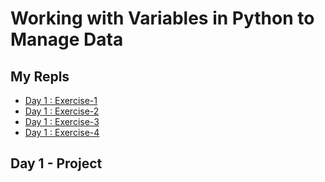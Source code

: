 # Working with Variables in Python to Manage Data
## My Repls
* [Day 1 : Exercise-1](https://replit.com/@GopikAnand/Day1-Exercise-1)
* [Day 1 : Exercise-2](https://replit.com/@GopikAnand/Day1-Exercise-2)
* [Day 1 : Exercise-3](https://replit.com/@GopikAnand/Day1-Exercise-3)
* [Day 1 : Exercise-4](https://replit.com/@GopikAnand/Day1-Exercise-4)

## Day 1 - Project
